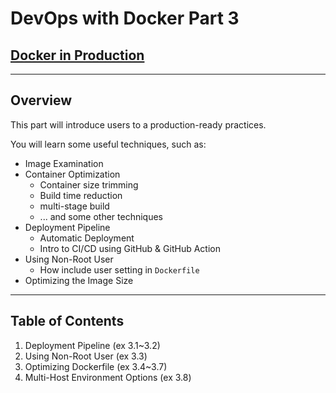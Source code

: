 # DevOps with Docker Part 3

## [Docker in Production](https://devopswithdocker.com/part3/)

---

## Overview

This part will introduce users to a production-ready practices.

You will learn some useful techniques, such as:

- Image Examination
- Container Optimization
    - Container size trimming
    - Build time reduction
    - multi-stage build
    - ... and some other techniques
- Deployment Pipeline
    - Automatic Deployment
    - Intro to CI/CD using GitHub & GitHub Action
- Using Non-Root User
    - How include user setting in `Dockerfile`
- Optimizing the Image Size

---

## Table of Contents

1. Deployment Pipeline (ex 3.1~3.2)
2. Using Non-Root User (ex 3.3)
3. Optimizing Dockerfile (ex 3.4~3.7)
4. Multi-Host Environment Options (ex 3.8)